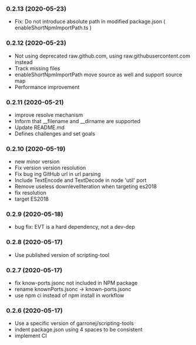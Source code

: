 ### **0.2.13** (2020-05-23)  
  
- Fix: Do not introduce absolute path in modified package.json ( enableShortNpmImportPath.ts )    
  
### **0.2.12** (2020-05-23)  
  
- Not using deprecated raw.github.com, using raw.githubusercontent.com instead  
- Track missing files  
- enableShortNpmImportPath move source as well and support source map  
- Performance improvement    
  
### **0.2.11** (2020-05-21)  
  
- improve resolve mechanism  
- Inform that __filename and __dirname are supported  
- Update README.md  
- Defines challenges and set goals    
  
### **0.2.10** (2020-05-19)  
  
- new minor version  
- Fix version version resolution  
- Fix bug ing GitHub url in url parsing  
- Include TextEncode and TextDecode in node 'util' port  
- Remove useless downlevelIteration when targeting es2018  
- fix resolution  
- target ES2018  
  
### **0.2.9** (2020-05-18)  
  
- bug fix: EVT is a hard dependency, not a dev-dep    
  
### **0.2.8** (2020-05-17)  
  
- Use published version of scripting-tool    
  
### **0.2.7** (2020-05-17)  
  
- fix know-ports.jsonc not included in NPM package  
- rename knownPorts.jsonc -> known-ports.jsonc  
- use npm ci instead of npm install in workflow  
  
### **0.2.6** (2020-05-17)  
  
- Use a specific version of garronej/scripting-tools  
- indent package.json using 4 spaces to be consistent  
- implement CI
  
